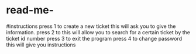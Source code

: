 # read-me-
#instructions 
press 1 to create a new ticket this will ask you to give the information. 
press 2 to this will allow you to search for a certain ticket by the ticket id number 
press 3 to exit the program 
press 4 to change password this will give you instructions 
